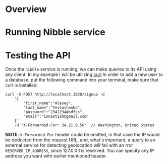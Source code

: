 # Overview 

# Running Nibble service

# Testing the API
Once the `nibble` service is running, we can make queries to its API using any client. In my example I will be utilizing [curl](https://en.wikipedia.org/wiki/CURL)
In order to add a new user to a database, put the following command into 
your terminal, make sure that curl is installed: 
```curl
curl -X POST http://localhost:3030/signup -d 
    '{
        "first_name":"Alexey", 
        "last_name":"Yevtushenko",
        "password":"2341234@sdfss", 
        "email":"isnastish@gmail.com" 
    }' 
    -H "X-Forwarded-For: 34.21.9.50"  // Washington, United States
```
**NOTE**: `X-Forwarded-For` header could be omitted, in that case the IP would be deducted from the request URL, and, what's important, a query to an external service for detecting geolocation will fail with an rror `RESERVED_IP_ADDRESS`, since 127.0.0.1 is reserved. You can specify any IP address you want with earlier mentioned header.